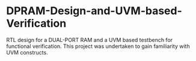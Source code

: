 # DPRAM-Design-and-UVM-based-Verification
RTL design for a DUAL-PORT RAM and a UVM based testbench for functional verification. This project was undertaken to gain familiarity with UVM constructs.
